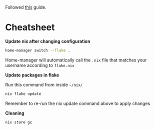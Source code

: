 Followed [this](https://tech.aufomm.com/my-nix-journey-use-nix-with-ubuntu/) guide.

# Cheatsheet

**Update nix after changing configuration**

```bash
home-manager switch --flake .
```

Home-manager will automatically call the `.nix` file that matches your username according to `flake.nix`

**Update packages in flake**

Run this command from inside `~/nix/`

```bash
nix flake update
```

Remember to re-run the nix update command above to apply changes

**Cleaning**

```bash
nix store gc
```

